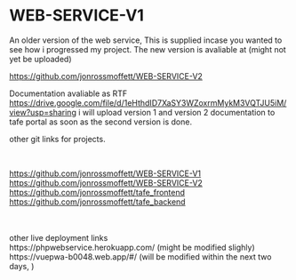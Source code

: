 # WEB-SERVICE-V1
An older version of the web service, 
This is supplied incase you wanted to see how i progressed my project.
The new version is avaliable at (might not yet be uploaded)

https://github.com/jonrossmoffett/WEB-SERVICE-V2

Documentation avaliable as RTF
https://drive.google.com/file/d/1eHthdID7XaSY3WZoxrmMykM3VQTJU5iM/view?usp=sharing
i will upload version 1 and version 2 documentation to tafe portal as soon as the second version is done.

other git links for projects.

<br>

https://github.com/jonrossmoffett/WEB-SERVICE-V1 
<br>
https://github.com/jonrossmoffett/WEB-SERVICE-V2
<br>
https://github.com/jonrossmoffett/tafe_frontend
<br>
https://github.com/jonrossmoffett/tafe_backend
<br>

<br>
<br>
other live deployment links
<br>
https://phpwebservice.herokuapp.com/ (might be modified slighly)
<br>
https://vuepwa-b0048.web.app/#/ (will be modified within the next two days, )